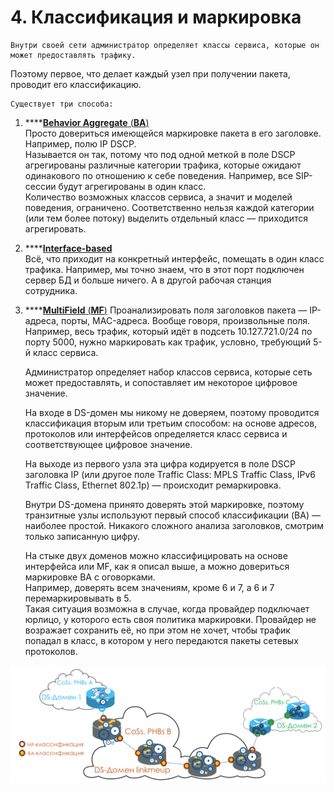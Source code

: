 # 4. Классификация и маркировка

    Внутри своей сети администратор определяет классы сервиса, которые он может предоставлять трафику.   
Поэтому первое, что делает каждый узел при получении пакета, проводит его классификацию.  
  
    Существует три способа:  


1. \*\*\*\*[**Behavior Aggregate** \(**BA**\)](behavior-aggregate.md)  
   Просто довериться имеющейся маркировке пакета в его заголовке. Например, полю IP DSCP.  
   Называется он так, потому что под одной меткой в поле DSCP агрегированы различные категории трафика, которые ожидают одинакового по отношению к себе поведения. Например, все SIP-сессии будут агрегированы в один класс.  
   Количество возможных классов сервиса, а значит и моделей поведения, ограничено. Соответственно нельзя каждой категории \(или тем более потоку\) выделить отдельный класс — приходится агрегировать.

2. \*\*\*\*[**Interface-based**](interface-based.md)  
   Всё, что приходит на конкретный интерфейс, помещать в один класс трафика. Например, мы точно знаем, что в этот порт подключен сервер БД и больше ничего. А в другой рабочая станция сотрудника.

3. \*\*\*\*[**MultiField** \(**MF**\)](multi-field.md) Проанализировать поля заголовков пакета — IP-адреса, порты, MAC-адреса. Вообще говоря, произвольные поля. Например, весь трафик, который идёт в подсеть 10.127.721.0/24 по порту 5000, нужно маркировать как трафик, условно, требующий 5-й класс сервиса.

  
    Администратор определяет набор классов сервиса, которые сеть может предоставлять, и сопоставляет им некоторое цифровое значение.  
  
    На входе в DS-домен мы никому не доверяем, поэтому проводится классификация вторым или третьим способом: на основе адресов, протоколов или интерфейсов определяется класс сервиса и соответствующее цифровое значение.  
  
    На выходе из первого узла эта цифра кодируется в поле DSCP заголовка IP \(или другое поле Traffic Class: MPLS Traffic Class, IPv6 Traffic Class, Ethernet 802.1p\) — происходит ремаркировка.  
  
    Внутри DS-домена принято доверять этой маркировке, поэтому транзитные узлы используют первый способ классификации \(BA\) — наиболее простой. Никакого сложного анализа заголовков, смотрим только записанную цифру.   
  
    На стыке двух доменов можно классифицировать на основе интерфейса или MF, как я описал выше, а можно довериться маркировке BA с оговорками.  
Например, доверять всем значениям, кроме 6 и 7, а 6 и 7 перемаркировывать в 5.   
Такая ситуация возможна в случае, когда провайдер подключает юрлицо, у которого есть своя политика маркировки. Провайдер не возражает сохранить её, но при этом не хочет, чтобы трафик попадал в класс, в котором у него передаются пакеты сетевых протоколов.  


![](../../.gitbook/assets/image%20%2823%29.png)

